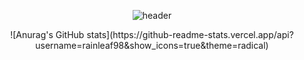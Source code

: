 
<div align="center">
  
![header](https://capsule-render.vercel.app/api?type=Soft&text=RAINLEAF&color=000000&fontColor=ffffff&fontSize=30)
</div>

<div align="center">
![Anurag's GitHub stats](https://github-readme-stats.vercel.app/api?username=rainleaf98&show_icons=true&theme=radical)
</div>
